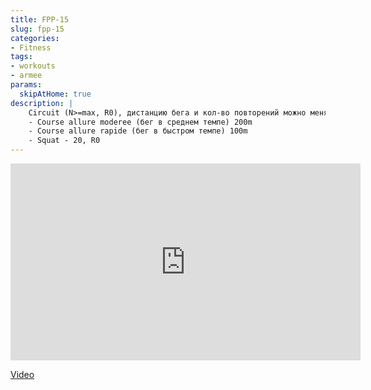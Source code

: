 ```yaml
---
title: FPP-15
slug: fpp-15
categories:
- Fitness
tags:
- workouts
- armee
params:
  skipAtHome: true
description: |
    Circuit (N>=max, R0), дистанцию бега и кол-во повторений можно менять под свой уровень
    - Course allure moderee (бег в среднем темпе) 200m
    - Course allure rapide (бег в быстром темпе) 100m
    - Squat - 20, R0
---
```

<iframe width="560" height="315" src="https://www.youtube.com/embed/mNrTF0NaQJg?si=nJVhBcD7FIV069vt" title="YouTube video player" frameborder="0" allow="accelerometer; autoplay; clipboard-write; encrypted-media; gyroscope; picture-in-picture; web-share" allowfullscreen></iframe>

[Video](https://youtu.be/mNrTF0NaQJg?si=nJVhBcD7FIV069vt)
